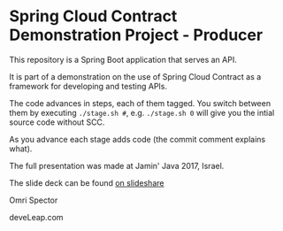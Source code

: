 # Spring Cloud Contract Demonstration Project - Producer

This repository is a Spring Boot application that serves an API.

It is part of a demonstration on the use of Spring Cloud Contract as a framework for developing and testing APIs.

The code advances in steps, each of them tagged. You switch between them by executing `./stage.sh #`, e.g. `./stage.sh 0` will give you the intial source code without SCC.

As you advance each stage adds code (the commit comment explains what).

The full presentation was made at Jamin' Java 2017, Israel.

The slide deck can be found [on slideshare](https://www.slideshare.net/omrispector/coordinating-microservices-spring-cloud-contract)

Omri Spector

deveLeap.com
